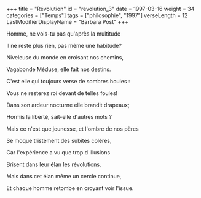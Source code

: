 +++
title = "Révolution"
id = "revolution_3"
date = 1997-03-16
weight = 34
categories = ["Temps"]
tags = ["philosophie", "1997"]
verseLength = 12
LastModifierDisplayName = "Barbara Post"
+++

Homme, ne vois-tu pas qu'après la multitude

Il ne reste plus rien, pas même une habitude?

Niveleuse du monde en croisant nos chemins,

Vagabonde Méduse, elle fait nos destins.

C'est elle qui toujours verse de sombres houles :

Vous ne resterez roi devant de telles foules!

Dans son ardeur nocturne elle brandit drapeaux;

Hormis la liberté, sait-elle d'autres mots ?

Mais ce n'est que jeunesse, et l'ombre de nos pères

Se moque tristement des subites colères,

Car l'expérience a vu que trop d'illusions

Brisent dans leur élan les révolutions.

Mais dans cet élan même un cercle continue,

Et chaque homme retombe en croyant voir l'issue.
